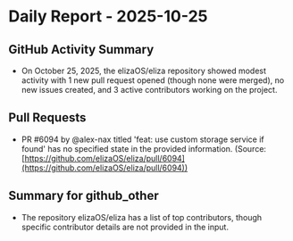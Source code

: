 # Daily Report - 2025-10-25

## GitHub Activity Summary
- On October 25, 2025, the elizaOS/eliza repository showed modest activity with 1 new pull request opened (though none were merged), no new issues created, and 3 active contributors working on the project.

## Pull Requests
- PR #6094 by @alex-nax titled 'feat: use custom storage service if found' has no specified state in the provided information. (Source: [https://github.com/elizaOS/eliza/pull/6094](https://github.com/elizaOS/eliza/pull/6094))

## Summary for github_other
- The repository elizaOS/eliza has a list of top contributors, though specific contributor details are not provided in the input.